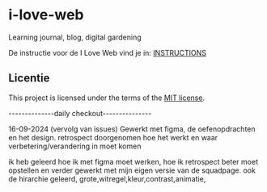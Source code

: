 # i-love-web

Learning journal, blog, digital gardening

De instructie voor de I Love Web vind je in: [INSTRUCTIONS](https://github.com/fdnd-task/i-love-web/blob/main/docs/INSTRUCTIONS.md)


## Licentie

This project is licensed under the terms of the [MIT license](./LICENSE).


--------------daily checkout---------------

16-09-2024 (vervolg van issues)
Gewerkt met figma, de oefenopdrachten en het design.
retrospect doorgenomen hoe het werkt en waar verbetering/verandering in moet komen

ik heb geleerd hoe ik met figma moet werken, hoe ik retrospect beter moet opstellen en verder gewerkt met mijn eigen versie van de squadpage.
ook de hirarchie geleerd, 
grote,witregel,kleur,contrast,animatie,
